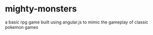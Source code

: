 # mighty-monsters
a basic rpg game built using angular.js to mimic the gameplay of classic pokemon games
